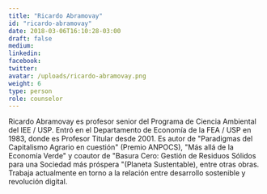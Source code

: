 ```yaml
---
title: "Ricardo Abramovay"
id: "ricardo-abramovay"
date: 2018-03-06T16:10:28-03:00
draft: false
medium:
linkedin:
facebook:
twitter:
avatar: /uploads/ricardo-abramovay.png
weight: 6
type: person
role: counselor
---
```


Ricardo Abramovay es profesor senior del Programa de Ciencia Ambiental del IEE / USP. Entró en el Departamento de Economía de la FEA / USP en 1983, donde es Profesor Titular desde 2001. Es autor de "Paradigmas del Capitalismo Agrario en cuestión" (Premio ANPOCS), "Más allá de la Economía Verde" y coautor de "Basura Cero: Gestión de Residuos Sólidos para una Sociedad más próspera "(Planeta Sustentable), entre otras obras. Trabaja actualmente en torno a la relación entre desarrollo sostenible y revolución digital.

